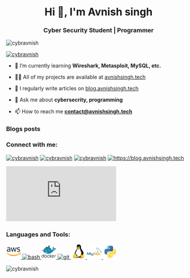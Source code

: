 <h1 align="center">Hi 👋, I'm Avnish singh</h1>
<h3 align="center">Cyber Security Student | Programmer</h3>

<p align="left"> <img src="https://komarev.com/ghpvc/?username=cybravnish&label=Profile%20views&color=0e75b6&style=flat" alt="cybravnish" /> </p>

<p align="left"> <a href="https://twitter.com/cybravnish" target="blank"><img src="https://img.shields.io/twitter/follow/cybravnish?logo=twitter&style=for-the-badge" alt="cybravnish" /></a> </p>

- 🌱 I’m currently learning **Wireshark, Metasploit, MySQL, etc.**

- 👨‍💻 All of my projects are available at [avnishsingh.tech](avnishsingh.tech)

- 📝 I regularly write articles on [blog.avnishsingh.tech](blog.avnishsingh.tech)

- 💬 Ask me about **cybersecrity, programming**

- 📫 How to reach me **contact@avnishsingh.tech**

### Blogs posts
<!-- BLOG-POST-LIST:START -->
<!-- BLOG-POST-LIST:END -->

<h3 align="left">Connect with me:</h3>
<p align="left">
<a href="https://twitter.com/cybravnish" target="blank"><img align="center" src="https://raw.githubusercontent.com/rahuldkjain/github-profile-readme-generator/master/src/images/icons/Social/twitter.svg" alt="cybravnish" height="30" width="40" /></a>
<a href="https://linkedin.com/in/cybravnish" target="blank"><img align="center" src="https://raw.githubusercontent.com/rahuldkjain/github-profile-readme-generator/master/src/images/icons/Social/linked-in-alt.svg" alt="cybravnish" height="30" width="40" /></a>
<a href="https://discord.gg/cybravnish" target="blank"><img align="center" src="https://raw.githubusercontent.com/rahuldkjain/github-profile-readme-generator/master/src/images/icons/Social/discord.svg" alt="cybravnish" height="30" width="40" /></a>
<a href="/https://blog.avnishsingh.tech" target="blank"><img align="center" src="https://raw.githubusercontent.com/rahuldkjain/github-profile-readme-generator/master/src/images/icons/Social/rss.svg" alt="https://blog.avnishsingh.tech" height="30" width="40" /></a>
</p>


<iframe src="https://tryhackme.com/api/v2/badges/public-profile?userPublicId=3092347" style='border:none;'></iframe>

<h3 align="left">Languages and Tools:</h3>
<p align="left"> <a href="https://aws.amazon.com" target="_blank" rel="noreferrer"> <img src="https://raw.githubusercontent.com/devicons/devicon/master/icons/amazonwebservices/amazonwebservices-original-wordmark.svg" alt="aws" width="40" height="40"/> </a> <a href="https://www.gnu.org/software/bash/" target="_blank" rel="noreferrer"> <img src="https://www.vectorlogo.zone/logos/gnu_bash/gnu_bash-icon.svg" alt="bash" width="40" height="40"/> </a> <a href="https://www.docker.com/" target="_blank" rel="noreferrer"> <img src="https://raw.githubusercontent.com/devicons/devicon/master/icons/docker/docker-original-wordmark.svg" alt="docker" width="40" height="40"/> </a> <a href="https://git-scm.com/" target="_blank" rel="noreferrer"> <img src="https://www.vectorlogo.zone/logos/git-scm/git-scm-icon.svg" alt="git" width="40" height="40"/> </a> <a href="https://www.linux.org/" target="_blank" rel="noreferrer"> <img src="https://raw.githubusercontent.com/devicons/devicon/master/icons/linux/linux-original.svg" alt="linux" width="40" height="40"/> </a> <a href="https://www.mysql.com/" target="_blank" rel="noreferrer"> <img src="https://raw.githubusercontent.com/devicons/devicon/master/icons/mysql/mysql-original-wordmark.svg" alt="mysql" width="40" height="40"/> </a> <a href="https://www.python.org" target="_blank" rel="noreferrer"> <img src="https://raw.githubusercontent.com/devicons/devicon/master/icons/python/python-original.svg" alt="python" width="40" height="40"/> </a> </p>

<p><img align="center" src="https://github-readme-stats.vercel.app/api/top-langs?username=cybravnish&show_icons=true&locale=en&layout=compact" alt="cybravnish" /></p>


